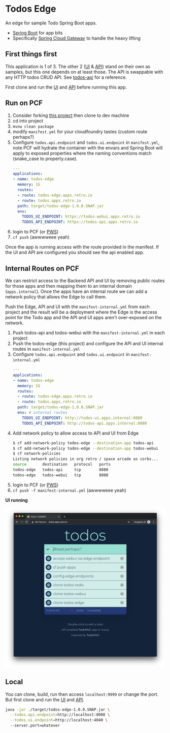 # Todos Edge

An edge for sample Todo Spring Boot apps.

* [Spring Boot](https://spring.io/projects/spring-boot) for app bits
* Specifically [Spring Cloud Gateway](https://spring.io/projects/spring-cloud-gateway) to handle the heavy lifting

## First things first

This application is 1 of 3.  The other 2 ([UI](https://github.com/corbtastik/todos-webui) & [API](https://github.com/corbtastik/todos-api)) stand on their own as samples, but this one depends on at least those.  The API is swappable with any HTTP todos CRUD API.  See [todos-api](https://github.com/corbtastik/todos-api) for a reference.

First clone and run the [UI](https://github.com/corbtastik/todos-webui) and [API](https://github.com/corbtastik/todos-api) before running this app.

## Run on PCF

1. Consider forking [this project](https://github.com/corbtastik/todos-edge) then clone to dev machine
1. cd into project
1. ``mvnw clean package``
1. modify `manifest.yml` for your cloudfoundry tastes (custom route perhaps?)
1. Configure `todos.api.endpoint` and `todos.ui.endpoint` in `manifest.yml`, note PCF will hydrate the container with the envars and Spring Boot will apply to exposed properties where the naming conventions match (snake_case to property.case).
    ```yaml
    ---
    applications:
    - name: todos-edge
      memory: 1G
      routes:
      - route: todos-edge.apps.retro.io
      - route: todos.apps.retro.io  
      path: target/todos-edge-1.0.0.SNAP.jar
      env:
        TODOS_UI_ENDPOINT: https://todos-webui.apps.retro.io
        TODOS_API_ENDPOINT: https://todos-api.apps.retro.io
    ```
1. login to PCF (or [PWS](https://run.pivotal.io/))
1. ``cf push`` (awwwweee yeah)

Once the app is running access with the route provided in the manifest.  If the UI and API are configured you should see the api enabled app.

## Internal Routes on PCF

We can restrict access to the Backend API and UI by removing public routes for those apps and then mapping them to an internal domain (``apps.internal``).  Once the apps have an internal route we can add a network policy that allows the Edge to call them.

Push the Edge, API and UI with the ``manifest-internal.yml`` from each project and the result will be a deployment where the Edge is the access point for the Todo app and the API and UI apps aren't over-exposed on the network.

1. Push todos-api and todos-webui with the ``manifest-internal.yml`` in each project
1. Push the todos-edge (this project) and configure the API and UI internal routes in ``manifest-internal.yml``
1. Configure `todos.api.endpoint` and `todos.ui.endpoint` in `manifest-internal.yml`
    ```yaml
    ---
    applications:
    - name: todos-edge
      memory: 1G
      routes:
      - route: todos-edge.apps.retro.io
      - route: todos.apps.retro.io  
      path: target/todos-edge-1.0.0.SNAP.jar
      env: # internal routes
        TODOS_UI_ENDPOINT: http://todos-ui.apps.internal:8080
        TODOS_API_ENDPOINT: http://todos-api.apps.internal:8080
    ```
1. Add network policy to allow access to API and UI from Edge
    ```bash
    $ cf add-network-policy todos-edge --destination-app todos-api
    $ cf add-network-policy todos-edge --destination-app todos-webui
    $ cf network-policies
    Listing network policies in org retro / space arcade as corbs...
    source       destination   protocol   ports
    todos-edge   todos-api     tcp        8080
    todos-edge   todos-webui   tcp        8080    
    ```
1. login to PCF (or [PWS](https://run.pivotal.io/))
1. ``cf push -f manifest-internal.yml`` (awwwweee yeah)

**UI running**

<p align="center">
    <img src="https://github.com/corbtastik/todos-images/raw/master/todos-webui/ui.png" width="640">
</p>

## Local

You can clone, build, run then access ``localhost:9999`` or change the port.  But first clone and run the [UI](https://github.com/corbtastik/todos-webui) and [API](https://github.com/corbtastik/todos-api).

```bash
java -jar ./target/todos-edge-1.0.0.SNAP.jar \
  --todos.api.endpoint=http://localhost:8080 \
  --todos.ui.endpoint=http://localhost:4040 \  
  --server.port=whatever
``` 
